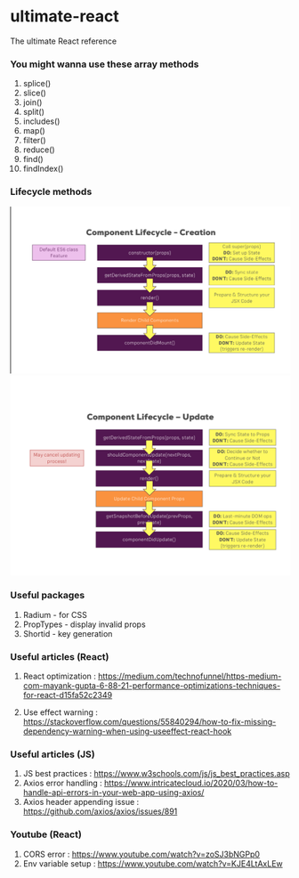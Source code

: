 # ultimate-react

The ultimate React reference

### You might wanna use these array methods

1. splice()
2. slice()
3. join()
4. split()
5. includes()
6. map()
7. filter()
8. reduce()
9. find()
10. findIndex()

### Lifecycle methods

![creation](/img/creation-cycle.png)
![updation](/img/updation-cycle.png)

### Useful packages

1. Radium - for CSS
2. PropTypes - display invalid props
3. Shortid - key generation

### Useful articles (React)

1. React optimization : https://medium.com/technofunnel/https-medium-com-mayank-gupta-6-88-21-performance-optimizations-techniques-for-react-d15fa52c2349

2. Use effect warning : https://stackoverflow.com/questions/55840294/how-to-fix-missing-dependency-warning-when-using-useeffect-react-hook

### Useful articles (JS)

1. JS best practices : https://www.w3schools.com/js/js_best_practices.asp
2. Axios error handling : https://www.intricatecloud.io/2020/03/how-to-handle-api-errors-in-your-web-app-using-axios/
3. Axios header appending issue : https://github.com/axios/axios/issues/891

### Youtube (React)

1. CORS error : https://www.youtube.com/watch?v=zoSJ3bNGPp0
2. Env variable setup : https://www.youtube.com/watch?v=KJE4LtAxLEw
